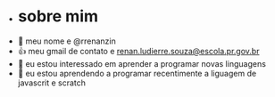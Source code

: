 - # sobre mim
- 👋 meu nome e @rrenanzin
- :+1: meu gmail de contato e renan.ludierre.souza@escola.pr.gov.br
- 👀 eu estou interessado em aprender a programar novas linguagens 
- 🌱 eu estou aprendendo a programar recentimente a liguagem de javascrit e scratch


<!---
rrenanzin/rrenanzin is a ✨ special ✨ repository because its `README.md` (this file) appears on your GitHub profile.
You can click the Preview link to take a look at your changes.
--->
